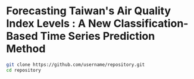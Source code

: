 # Forecasting Taiwan's Air Quality Index Levels : A New Classification-Based Time Series Prediction Method
```bash
git clone https://github.com/username/repository.git
cd repository
